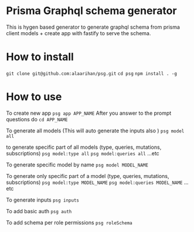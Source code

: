 # Prisma Graphql schema generator

This is hygen based generator to generate graphql schema from prisma client models + create app with fastify to serve the schema.

# How to install
`git clone git@github.com:alaarihan/psg.git`
`cd psg`
`npm install . -g`

# How to use
To create new app
`psg app APP_NAME`
After you answer to the prompt questions do `cd APP_NAME`

To generate all models (This will auto generate the inputs also )
`psg model all`

to generate specific part of all models (type, queries, mutations, subscriptions)
`psg model:type all`
`psg model:queries all`
...etc

To generate specific model by name
`psg model MODEL_NAME`

To generate only specific part of a model (type, queries, mutations, subscriptions)
`psg model:type MODEL_NAME`
`psg model:queries MODEL_NAME`
... etc

To generate inputs
`psg inputs`

To add basic auth
`psg auth`

To add schema per role permissions
`psg roleSchema`
